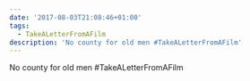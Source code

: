```yaml
---
date: '2017-08-03T21:08:46+01:00'
tags:
  - TakeALetterFromAFilm
description: 'No county for old men #TakeALetterFromAFilm'
---
```

No county for old men #TakeALetterFromAFilm
